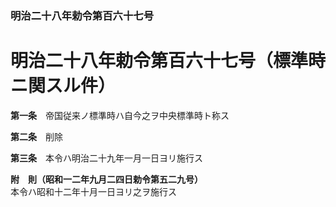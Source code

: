 ### 明治二十八年勅令第百六十七号  
# 明治二十八年勅令第百六十七号（標準時ニ関スル件）  
  
**第一条**　帝国従来ノ標準時ハ自今之ヲ中央標準時ト称ス  
  
**第二条**　削除  
  
**第三条**　本令ハ明治二十九年一月一日ヨリ施行ス  
  
**附　則（昭和一二年九月二四日勅令第五二九号）**  
本令ハ昭和十二年十月一日ヨリ之ヲ施行ス  
  
